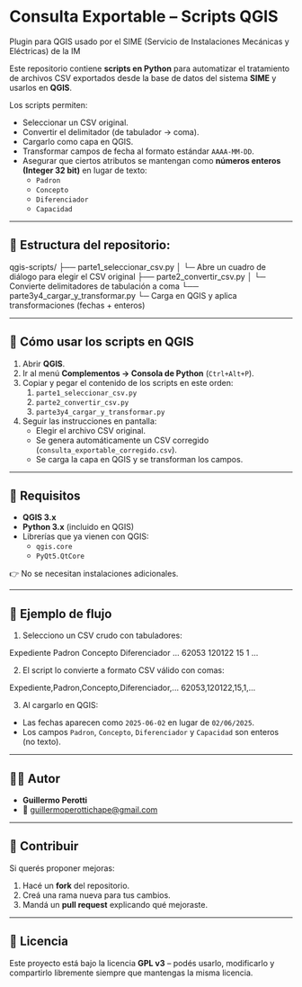 # Consulta Exportable – Scripts QGIS
Plugin para QGIS usado por el SIME (Servicio de Instalaciones Mecánicas y Eléctricas) de la IM


Este repositorio contiene **scripts en Python** para automatizar el tratamiento de archivos CSV exportados desde la base de datos del sistema **SIME** y usarlos en **QGIS**.  

Los scripts permiten:
- Seleccionar un CSV original.
- Convertir el delimitador (de tabulador → coma).
- Cargarlo como capa en QGIS.
- Transformar campos de fecha al formato estándar `AAAA-MM-DD`.
- Asegurar que ciertos atributos se mantengan como **números enteros (Integer 32 bit)** en lugar de texto:
  - `Padron`
  - `Concepto`
  - `Diferenciador`
  - `Capacidad`

---

## 📂 Estructura del repositorio:

qgis-scripts/
├── parte1_seleccionar_csv.py
│   └─ Abre un cuadro de diálogo para elegir el CSV original
├── parte2_convertir_csv.py
│   └─ Convierte delimitadores de tabulación a coma
└── parte3y4_cargar_y_transformar.py
    └─ Carga en QGIS y aplica transformaciones (fechas + enteros)



---

## 🚀 Cómo usar los scripts en QGIS

1. Abrir **QGIS**.
2. Ir al menú **Complementos → Consola de Python** (`Ctrl+Alt+P`).
3. Copiar y pegar el contenido de los scripts en este orden:
   1. `parte1_seleccionar_csv.py`  
   2. `parte2_convertir_csv.py`  
   3. `parte3y4_cargar_y_transformar.py`  
4. Seguir las instrucciones en pantalla:
   - Elegir el archivo CSV original.
   - Se genera automáticamente un CSV corregido (`consulta_exportable_corregido.csv`).
   - Se carga la capa en QGIS y se transforman los campos.

---

## 🧩 Requisitos

- **QGIS 3.x**
- **Python 3.x** (incluido en QGIS)
- Librerías que ya vienen con QGIS:
  - `qgis.core`
  - `PyQt5.QtCore`

👉 No se necesitan instalaciones adicionales.

---

## 📖 Ejemplo de flujo

1. Selecciono un CSV crudo con tabuladores:  

Expediente Padron Concepto Diferenciador ...
62053 120122 15 1 ...


2. El script lo convierte a formato CSV válido con comas:  

Expediente,Padron,Concepto,Diferenciador,...
62053,120122,15,1,...


3. Al cargarlo en QGIS:
- Las fechas aparecen como `2025-06-02` en lugar de `02/06/2025`.
- Los campos `Padron`, `Concepto`, `Diferenciador` y `Capacidad` son enteros (no texto).

---

## 👨‍💻 Autor

- **Guillermo Perotti**  
- 📧 guillermoperottichape@gmail.com  

---

## 🤝 Contribuir

Si querés proponer mejoras:
1. Hacé un **fork** del repositorio.
2. Creá una rama nueva para tus cambios.
3. Mandá un **pull request** explicando qué mejoraste.

---

## 📜 Licencia

Este proyecto está bajo la licencia **GPL v3** – podés usarlo, modificarlo y compartirlo libremente siempre que mantengas la misma licencia.